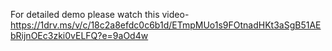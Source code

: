 For detailed demo please watch this video- https://1drv.ms/v/c/18c2a8efdc0c6b1d/ETmpMUo1s9FOtnadHKt3aSgB51AEbRijnOEc3zki0vELFQ?e=9aOd4w
